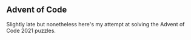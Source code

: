 ## Advent of Code

Slightly late but nonetheless here's my attempt at solving the Advent of Code 2021 puzzles.
